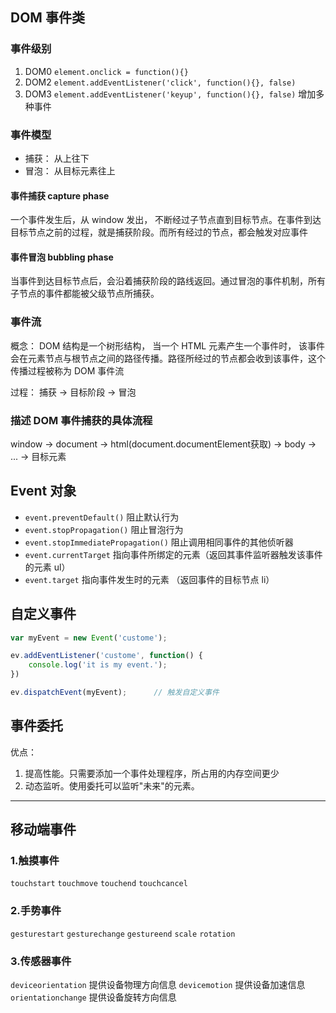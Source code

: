 ## DOM 事件类

### 事件级别
1. DOM0 `element.onclick = function(){}`
2. DOM2 `element.addEventListener('click', function(){}, false)`
3. DOM3 `element.addEventListener('keyup', function(){}, false)` 增加多种事件

### 事件模型
- 捕获： 从上往下
- 冒泡： 从目标元素往上

#### 事件捕获 capture phase
一个事件发生后，从 window 发出， 不断经过子节点直到目标节点。在事件到达目标节点之前的过程，就是捕获阶段。而所有经过的节点，都会触发对应事件

#### 事件冒泡 bubbling phase
当事件到达目标节点后，会沿着捕获阶段的路线返回。通过冒泡的事件机制，所有子节点的事件都能被父级节点所捕获。

### 事件流
概念： DOM 结构是一个树形结构， 当一个 HTML 元素产生一个事件时， 该事件会在元素节点与根节点之间的路径传播。路径所经过的节点都会收到该事件，这个传播过程被称为 DOM 事件流

过程： 捕获 -> 目标阶段 -> 冒泡

### 描述 DOM 事件捕获的具体流程

window -> document -> html(document.documentElement获取) -> body -> ... -> 目标元素

## Event 对象
- `event.preventDefault()`                  阻止默认行为
- `event.stopPropagation()`                 阻止冒泡行为
- `event.stopImmediatePropagation()`        阻止调用相同事件的其他侦听器
- `event.currentTarget`                     指向事件所绑定的元素（返回其事件监听器触发该事件的元素 ul）
- `event.target`                            指向事件发生时的元素 （返回事件的目标节点 li）

## 自定义事件
```js
var myEvent = new Event('custome');

ev.addEventListener('custome', function() {
    console.log('it is my event.');
})

ev.dispatchEvent(myEvent);      // 触发自定义事件

```

## 事件委托
优点：
1. 提高性能。只需要添加一个事件处理程序，所占用的内存空间更少
2. 动态监听。使用委托可以监听"未来"的元素。

--- 

## 移动端事件
### 1.触摸事件
`touchstart`
`touchmove`
`touchend`
`touchcancel`

### 2.手势事件
`gesturestart`
`gesturechange`
`gestureend`
`scale`
`rotation`

### 3.传感器事件
`deviceorientation` 提供设备物理方向信息
`devicemotion`  提供设备加速信息
`orientationchange` 提供设备旋转方向信息